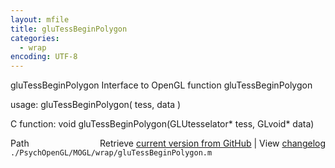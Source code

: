 ```yaml
---
layout: mfile
title: gluTessBeginPolygon
categories:
  - wrap
encoding: UTF-8
---
```


gluTessBeginPolygon  Interface to OpenGL function gluTessBeginPolygon

usage:  gluTessBeginPolygon\( tess, data \)

C function:  void gluTessBeginPolygon\(GLUtesselator\* tess, GLvoid\* data\)


<div class="code_header" style="text-align:right;">
  <span style="float:left;">Path&nbsp;&nbsp;</span> <span class="counter">Retrieve <a href=
  "https://raw.github.com/Psychtoolbox-3/Psychtoolbox-3/beta/./PsychOpenGL/MOGL/wrap/gluTessBeginPolygon.m">current version from GitHub</a> | View <a href=
  "https://github.com/Psychtoolbox-3/Psychtoolbox-3/commits/beta/./PsychOpenGL/MOGL/wrap/gluTessBeginPolygon.m">changelog</a></span>
</div>
<div class="code">
  <code>./PsychOpenGL/MOGL/wrap/gluTessBeginPolygon.m</code>
</div>
